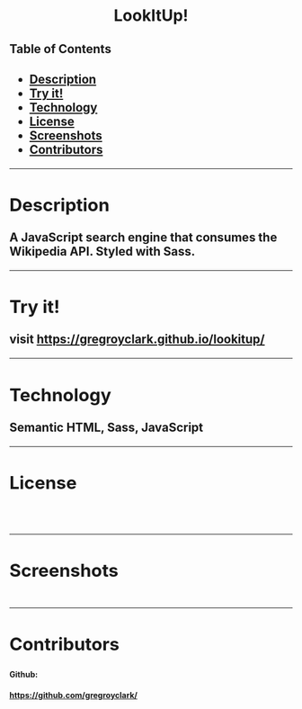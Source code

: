 <h1 align= "center">LookItUp!</h1> 
  <h2>Table of Contents<h2>
  <ul>
  <li><a href="#descrip">Description</a></li>  
  <li><a href="#install">Try it!</a></li> 
  <li><a href="#tech">Technology</a></li> 
  <li><a href="#license">License</a></li>
  <li><a href="#screen">Screenshots</a></li> 
  <li><a href="#contr">Contributors</a></li>
  </ul>
    <hr>
  <div id="descrip"><h2>Description</h2> </div>
  A JavaScript search engine that consumes the Wikipedia API. Styled with Sass.
  <hr>
  <div id="install"><h2>Try it!</h2> </div>
  <p>visit <a href="https://gregroyclark.github.io/lookitup/" target="_blank">https://gregroyclark.github.io/lookitup/</a></p>
  <hr>
  <div id="tech"><h2>Technology</h2></div>           
  <p>Semantic HTML, Sass, JavaScript</p>
  <hr>
  <div id="license"><h2>License</h2></div>
  <p><img align="left" src= ></p><br>
  <hr>
  <div id="screen"><h2>Screenshots</h2></div>
  <p><img src= ></p>
  <hr>
  <div id="contr"><h2>Contributors</h2> </div>

  <h4>Github:<h4> <a href="https://github.com/gregroyclark/" target="_blank">https://github.com/gregroyclark/</a>
